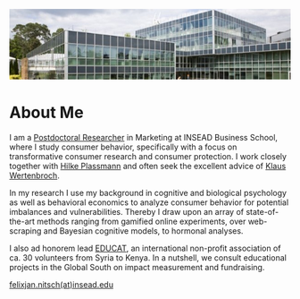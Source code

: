 
![INSEAD](/images/header.jpeg)

# About Me

I am a [Postdoctoral Researcher](https://www.insead.edu/faculty-research/faculty/felix-jan-nitsch) in Marketing at INSEAD Business School, where I study consumer behavior, specifically with a focus on transformative consumer research and consumer protection. I  work closely together with [Hilke Plassmann](https://www.insead.edu/faculty-research/faculty/hilke-plassmann) and often seek the excellent advice of [Klaus Wertenbroch](https://www.insead.edu/faculty-research/faculty/klaus-wertenbroch).

In my research I use my background in cognitive and biological psychology as well as behavioral economics to analyze consumer behavior for potential imbalances and vulnerabilities. Thereby I draw upon an array of state-of-the-art methods ranging from gamified online experiments, over web-scraping and Bayesian cognitive models, to hormonal analyses.

I also ad honorem lead [EDUCAT](https://www.educatgermany.com), an international non-profit association of ca. 30 volunteers from Syria to Kenya. In a nutshell, we consult educational projects in the Global South on impact measurement and fundraising.

[felixjan.nitsch(at)insead.edu](mailto:felixjan.nitsch@insead.edu) 